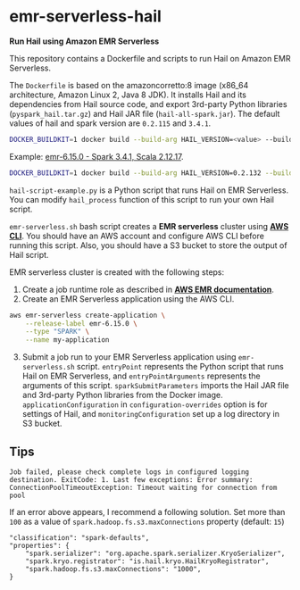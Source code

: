 # emr-serverless-hail

**Run Hail using Amazon EMR Serverless**

This repository contains a Dockerfile and scripts to run Hail on Amazon EMR Serverless.

The `Dockerfile` is based on the amazoncorretto:8 image (x86_64 architecture, Amazon Linux 2, Java 8 JDK). 
It installs Hail and its dependencies from Hail source code, and export 3rd-party Python libraries (`pyspark_hail.tar.gz`) and Hail JAR file (`hail-all-spark.jar`).
The default values of hail and spark version are `0.2.115` and `3.4.1`.

```bash
DOCKER_BUILDKIT=1 docker build --build-arg HAIL_VERSION=<value> --build-arg SPARK_VERSION=<value> --output ./out_files .
```

Example: [emr-6.15.0 - Spark 3.4.1, Scala 2.12.17](https://docs.aws.amazon.com/emr/latest/ReleaseGuide/emr-6150-release.html).

```bash
DOCKER_BUILDKIT=1 docker build --build-arg HAIL_VERSION=0.2.132 --build-arg SPARK_VERSION=3.4.1 --build-arg SCALA_VERSION=2.12.17 --output ./out_files .
```

`hail-script-example.py` is a Python script that runs Hail on EMR Serverless. You can modify `hail_process` function of this script to run your own Hail script.

`emr-serverless.sh` bash script creates a **EMR serverless** cluster using [**AWS CLI**](https://docs.aws.amazon.com/cli/latest/userguide/getting-started-install.html).
You should have an AWS account and configure AWS CLI before running this script.
Also, you should have a S3 bucket to store the output of Hail script.

EMR serverless cluster is created with the following steps:

1. Create a job runtime role as described in [**AWS EMR documentation**](https://docs.aws.amazon.com/emr/latest/EMR-Serverless-UserGuide/getting-started.html).
2. Create an EMR Serverless application using the AWS CLI.
```bash
aws emr-serverless create-application \
    --release-label emr-6.15.0 \
    --type "SPARK" \
    --name my-application
```
3. Submit a job run to your EMR Serverless application using `emr-serverless.sh` script. `entryPoint` represents the Python script that runs Hail on EMR Serverless, and `entryPointArguments` represents the arguments of this script. 
`sparkSubmitParameters` imports the Hail JAR file and 3rd-party Python libraries from the Docker image. `applicationConfiguration` in `configuration-overrides` option is for settings of Hail, and `monitoringConfiguration` set up a log directory in S3 bucket.

## Tips

```
Job failed, please check complete logs in configured logging destination. ExitCode: 1. Last few exceptions: Error summary: ConnectionPoolTimeoutException: Timeout waiting for connection from pool 
```
If an error above appears, I recommend a following solution.
Set more than `100` as a value of `spark.hadoop.fs.s3.maxConnections` property (default: `15`)
```
"classification": "spark-defaults",
"properties": {
    "spark.serializer": "org.apache.spark.serializer.KryoSerializer",
    "spark.kryo.registrator": "is.hail.kryo.HailKryoRegistrator",
    "spark.hadoop.fs.s3.maxConnections": "1000",
}
```
